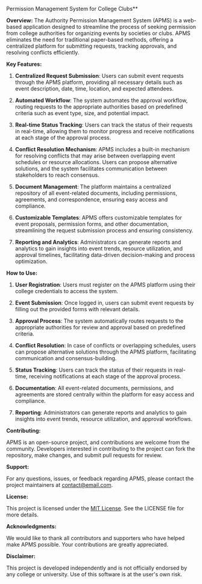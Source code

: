 Permission Management System for College Clubs**

**Overview:**
The Authority Permission Management System (APMS) is a web-based application designed to streamline the process of seeking permission from college authorities for organizing events by societies or clubs. APMS eliminates the need for traditional paper-based methods, offering a centralized platform for submitting requests, tracking approvals, and resolving conflicts efficiently.

**Key Features:**

1. **Centralized Request Submission**: Users can submit event requests through the APMS platform, providing all necessary details such as event description, date, time, location, and expected attendees.

2. **Automated Workflow**: The system automates the approval workflow, routing requests to the appropriate authorities based on predefined criteria such as event type, size, and potential impact.

3. **Real-time Status Tracking**: Users can track the status of their requests in real-time, allowing them to monitor progress and receive notifications at each stage of the approval process.

4. **Conflict Resolution Mechanism**: APMS includes a built-in mechanism for resolving conflicts that may arise between overlapping event schedules or resource allocations. Users can propose alternative solutions, and the system facilitates communication between stakeholders to reach consensus.

5. **Document Management**: The platform maintains a centralized repository of all event-related documents, including permissions, agreements, and correspondence, ensuring easy access and compliance.

6. **Customizable Templates**: APMS offers customizable templates for event proposals, permission forms, and other documentation, streamlining the request submission process and ensuring consistency.

7. **Reporting and Analytics**: Administrators can generate reports and analytics to gain insights into event trends, resource utilization, and approval timelines, facilitating data-driven decision-making and process optimization.

**How to Use:**

1. **User Registration**: Users must register on the APMS platform using their college credentials to access the system.

2. **Event Submission**: Once logged in, users can submit event requests by filling out the provided forms with relevant details.

3. **Approval Process**: The system automatically routes requests to the appropriate authorities for review and approval based on predefined criteria.

4. **Conflict Resolution**: In case of conflicts or overlapping schedules, users can propose alternative solutions through the APMS platform, facilitating communication and consensus-building.

5. **Status Tracking**: Users can track the status of their requests in real-time, receiving notifications at each stage of the approval process.

6. **Documentation**: All event-related documents, permissions, and agreements are stored centrally within the platform for easy access and compliance.

7. **Reporting**: Administrators can generate reports and analytics to gain insights into event trends, resource utilization, and approval workflows.

**Contributing:**

APMS is an open-source project, and contributions are welcome from the community. Developers interested in contributing to the project can fork the repository, make changes, and submit pull requests for review.

**Support:**

For any questions, issues, or feedback regarding APMS, please contact the project maintainers at [contact@email.com](mailto:contact@email.com).

**License:**

This project is licensed under the [MIT License](https://opensource.org/licenses/MIT). See the LICENSE file for more details.

**Acknowledgments:**

We would like to thank all contributors and supporters who have helped make APMS possible. Your contributions are greatly appreciated.

**Disclaimer:**

This project is developed independently and is not officially endorsed by any college or university. Use of this software is at the user's own risk.
